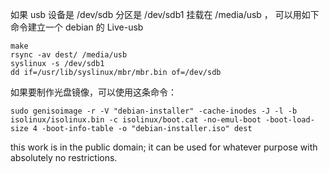 如果 usb 设备是 /dev/sdb 分区是 /dev/sdb1 挂载在 /media/usb ，
可以用如下命令建立一个 debian 的 Live-usb

    make
    rsync -av dest/ /media/usb
    syslinux -s /dev/sdb1
    dd if=/usr/lib/syslinux/mbr/mbr.bin of=/dev/sdb

如果要制作光盘镜像，可以使用这条命令：

    sudo genisoimage -r -V "debian-installer" -cache-inodes -J -l -b isolinux/isolinux.bin -c isolinux/boot.cat -no-emul-boot -boot-load-size 4 -boot-info-table -o "debian-installer.iso" dest

this work is in the public domain; it can be used for whatever purpose with absolutely no restrictions.
